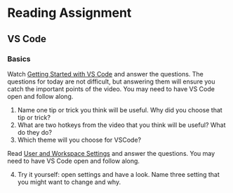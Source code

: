 # Reading Assignment

## VS Code

### Basics

Watch [Getting Started with VS Code](https://code.visualstudio.com/docs/introvideos/basics) and answer the questions. The questions for today are not difficult, but answering them will ensure you catch the important points of the video. You may need to have VS Code open and follow along.

1. Name one tip or trick you think will be useful. Why did you choose that tip or trick?
2. What are two hotkeys from the video that you think will be useful? What do they do?
3. Which theme will you choose for VSCode?

Read [User and Workspace Settings](https://code.visualstudio.com/docs/getstarted/settings) and answer the questions. You may need to have VS Code open and follow along.

4. Try it yourself: open settings and have a look. Name three setting that you might want to change and why.
